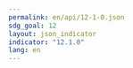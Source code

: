 ```yaml
---
permalink: en/api/12-1-0.json
sdg_goal: 12
layout: json_indicator
indicator: "12.1.0"
lang: en
---
```

